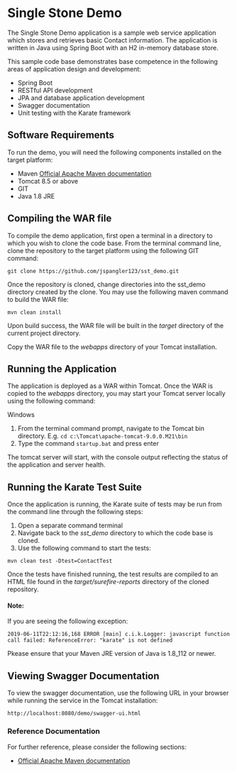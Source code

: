 # Single Stone Demo
The Single Stone Demo application is a sample web service application which stores and retrieves basic Contact information. The application is written in Java using Spring Boot with an H2 in-memory database store.

This sample code base demonstrates base competence in the following areas of application design and development:

* Spring Boot
* RESTful API development
* JPA and database application development
* Swagger documentation
* Unit testing with the Karate framework

## Software Requirements
To run the demo, you will need the following components installed on the target platform:

* Maven [Official Apache Maven documentation](https://maven.apache.org/guides/index.html)
* Tomcat 8.5 or above
* GIT
* Java 1.8 JRE

## Compiling the WAR file
To compile the demo application, first open a terminal in a directory to which you wish to clone the code base. From the terminal command line, clone the repository to the target platform using the following GIT command:

`git clone https://github.com/jspangler123/sst_demo.git`

Once the repository is cloned, change directories into the sst_demo directory created by the clone. You may use the following maven command to build the WAR file:

`mvn clean install`

Upon build success, the WAR file will be built in the *target* directory of the current project directory.

Copy the WAR file to the *webapps* directory of your Tomcat installation.

## Running the Application
The application is deployed as a WAR within Tomcat. Once the WAR is copied to the *webapps* directory, you may start your Tomcat server locally using the following command:

Windows

1. From the terminal command prompt, navigate to the Tomcat bin directory. E.g. `cd c:\Tomcat\apache-tomcat-9.0.0.M21\bin`
1. Type the command `startup.bat` and press enter

The tomcat server will start, with the console output reflecting the status of the application and server health.

## Running the Karate Test Suite
Once the application is running, the Karate suite of tests may be run from the command line through the following steps:

1. Open a separate command terminal
1. Navigate back to the *sst_demo* directory to which the code base is cloned.
1. Use the following command to start the tests:

`mvn clean test -Dtest=ContactTest`

Once the tests have finished running, the test results are compiled to an HTML file found in the *target/surefire-reports* directory of the cloned repository.


#### Note:
 If you are seeing the following exception:
```
2019-06-11T22:12:16,168 ERROR [main] c.i.k.Logger: javascript function call failed: ReferenceError: "karate" is not defined
```

Pkease ensure that your Maven JRE version of Java is 1.8_112 or newer.


## Viewing Swagger Documentation
To view the swagger documentation, use the following URL in your browser while running the service in the Tomcat installation:

`http://localhost:8080/demo/swagger-ui.html`

### Reference Documentation
For further reference, please consider the following sections:

* [Official Apache Maven documentation](https://maven.apache.org/guides/index.html)


